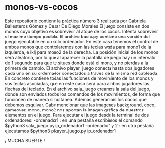 # monos-vs-cocos
Este repositorio contiene la práctica número 3 realizada por Gabriela Ballesteros Gómez y Cesar De Diego Morales
El juego consiste en dos monos cuyo objetivo es sobrevivir al atque de los cocos. Intenta sobrevivir el máximo tiempo posible.
El archivo basic.py contiene una versión del juego ejecutable en un solo ordenador. En este caso tenemos el control de ambos monos que controlaremos con las teclas wsda para mono1 de la izquierda, e iklj para mono2 de la derecha. La posición inicial de los monos será aleatoria, por lo que al aparecer la pantalla de juego hay un intervalo de 1 segundo para que te situes donde está el mono, y no pierdas a la primera de cambio. 
El archivo player_juego conecta hasta dos jugadores cada uno en su ordernador conectados a traves de la misma red cableada. En concreto contiene todas las funciones de movimiento de los monos y sus teclas asociadas, que en este caso será para ambos jugadores las flechas del teclado.
En el archivo sala_juego creamos la sala del juego, donde son enviados todos los comandos de los movimientos, de forma que funcionen de manera simultanea. Además generamois los cocos que debemos esquivar.
Cabe mencionar que las imagenes background, coco, gameover, mono, mono2 nos aportan la imagen gráfica de nuestros elementos en el juego.
Para ejecutar el juego desde la terminal de dos ordenadores:
    -ordenador1 : en una pestaña escribimos el comando $python3 sala_juego.py ip_ordenador1
    -ordenador1 y 2 : en otra pestaña ejecutamos $python3 plkayer_juego.py ip_ordenador1 
    
    
    
¡ MUCHA SUERTE ! 
